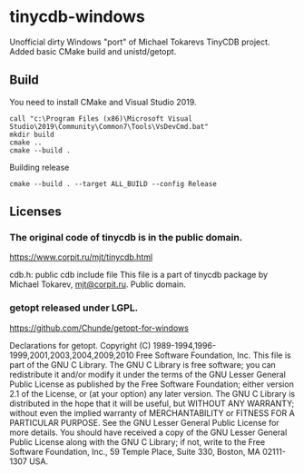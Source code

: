 # tinycdb-windows
Unofficial dirty Windows "port" of Michael Tokarevs TinyCDB project. Added basic CMake build and unistd/getopt.

## Build

You need to install CMake and Visual Studio 2019.

    call "c:\Program Files (x86)\Microsoft Visual Studio\2019\Community\Common7\Tools\VsDevCmd.bat"
    mkdir build
    cmake ..
    cmake --build .

Building release

    cmake --build . --target ALL_BUILD --config Release

## Licenses

### The original code of tinycdb is in the public domain.
https://www.corpit.ru/mjt/tinycdb.html

cdb.h: public cdb include file
This file is a part of tinycdb package by Michael Tokarev, mjt@corpit.ru.
Public domain.

### getopt released under LGPL.
https://github.com/Chunde/getopt-for-windows

Declarations for getopt.
Copyright (C) 1989-1994,1996-1999,2001,2003,2004,2009,2010
Free Software Foundation, Inc.
This file is part of the GNU C Library.
The GNU C Library is free software; you can redistribute it and/or
modify it under the terms of the GNU Lesser General Public
License as published by the Free Software Foundation; either
version 2.1 of the License, or (at your option) any later version.
The GNU C Library is distributed in the hope that it will be useful,
but WITHOUT ANY WARRANTY; without even the implied warranty of
MERCHANTABILITY or FITNESS FOR A PARTICULAR PURPOSE.  See the GNU
Lesser General Public License for more details.
You should have received a copy of the GNU Lesser General Public
License along with the GNU C Library; if not, write to the Free
Software Foundation, Inc., 59 Temple Place, Suite 330, Boston, MA
02111-1307 USA.

